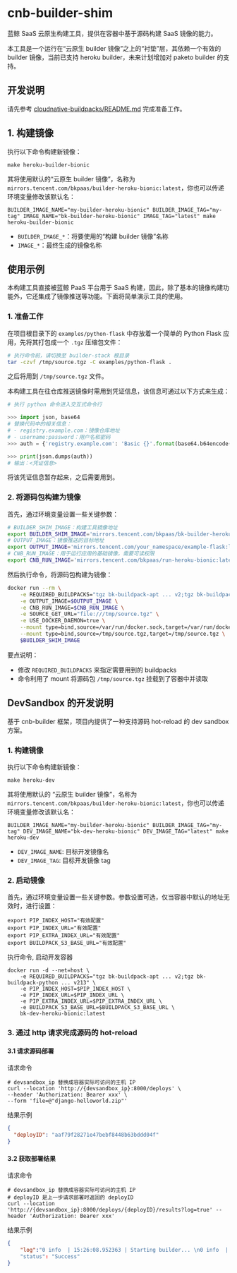 # cnb-builder-shim

蓝鲸 SaaS 云原生构建工具，提供在容器中基于源码构建 SaaS 镜像的能力。

本工具是一个运行在“云原生 builder 镜像”之上的“衬垫”层，其依赖一个有效的 builder 镜像，当前已支持 heroku builder，未来计划增加对 paketo builder 的支持。

## 开发说明

请先参考 [cloudnative-buildpacks/README.md](../cloudnative-buildpacks/README.md) 完成准备工作。

## 1. 构建镜像

执行以下命令构建新镜像：

```shell
make heroku-builder-bionic
```

其将使用默认的“云原生 builder 镜像”，名称为 `mirrors.tencent.com/bkpaas/builder-heroku-bionic:latest`，你也可以传递环境变量修改该默认名：

```shell
BUILDER_IMAGE_NAME="my-builder-heroku-bionic" BUILDER_IMAGE_TAG="my-tag" IMAGE_NAME="bk-builder-heroku-bionic" IMAGE_TAG="latest" make heroku-builder-bionic
```

- `BUILDER_IMAGE_*`：将要使用的“构建 builder 镜像”名称
- `IMAGE_*`：最终生成的镜像名称

## 使用示例

本构建工具直接被蓝鲸 PaaS 平台用于 SaaS 构建，因此，除了基本的镜像构建功能外，它还集成了镜像推送等功能。下面将简单演示工具的使用。

### 1. 准备工作

在项目根目录下的 `examples/python-flask` 中存放着一个简单的 Python Flask 应用，先将其打包成一个 `.tgz` 压缩包文件：

```bash
# 执行命令前，请切换至 builder-stack 根目录
tar -czvf /tmp/source.tgz -C examples/python-flask .
```

之后将用到 `/tmp/source.tgz` 文件。

本构建工具在往仓库推送镜像时需用到凭证信息，该信息可通过以下方式来生成：

```python
# 执行 python 命令进入交互式命令行

>>> import json, base64
# 替换代码中的相关信息：
# - registry.example.com：镜像仓库地址
# - username:password：用户名和密码
>>> auth = {'registry.example.com': 'Basic {}'.format(base64.b64encode(b'username:password').decode())}

>>> print(json.dumps(auth))
# 输出：<凭证信息>
```

将该凭证信息暂存起来，之后需要用到。

### 2. 将源码包构建为镜像

首先，通过环境变量设置一些关键参数：

```bash
# BUILDER_SHIM_IMAGE：构建工具镜像地址
export BUILDER_SHIM_IMAGE='mirrors.tencent.com/bkpaas/bk-builder-heroku-bionic:latest'
# OUTPUT_IMAGE：镜像推送的目标地址
export OUTPUT_IMAGE='mirrors.tencent.com/your_namespace/example-flask:latest'
# CNB_RUN_IMAGE：用于运行应用的基础镜像，需要可读权限
export CNB_RUN_IMAGE='mirrors.tencent.com/bkpaas/run-heroku-bionic:latest'
```

然后执行命令，将源码包构建为镜像：

```bash
docker run --rm \
    -e REQUIRED_BUILDPACKS="tgz bk-buildpack-apt ... v2;tgz bk-buildpack-python ... v213" \
    -e OUTPUT_IMAGE=$OUTPUT_IMAGE \
    -e CNB_RUN_IMAGE=$CNB_RUN_IMAGE \
    -e SOURCE_GET_URL="file:///tmp/source.tgz" \
    -e USE_DOCKER_DAEMON=true \
    --mount type=bind,source=/var/run/docker.sock,target=/var/run/docker.sock \
    --mount type=bind,source=/tmp/source.tgz,target=/tmp/source.tgz \
    $BUILDER_SHIM_IMAGE
```

要点说明：

- 修改 `REQUIRED_BUILDPACKS` 来指定需要用到的 buildpacks
- 命令利用了 mount 将源码包 `/tmp/source.tgz` 挂载到了容器中并读取

## DevSandbox 的开发说明

基于 cnb-builder 框架，项目内提供了一种支持源码 hot-reload 的 dev sandbox 方案。

### 1. 构建镜像

执行以下命令构建新镜像：

```shell
make heroku-dev
```

其将使用默认的 “云原生 builder 镜像”，名称为 `mirrors.tencent.com/bkpaas/builder-heroku-bionic:latest`，你也可以传递环境变量修改该默认名：

```shell
BUILDER_IMAGE_NAME="my-builder-heroku-bionic" BUILDER_IMAGE_TAG="my-tag" DEV_IMAGE_NAME="bk-dev-heroku-bionic" DEV_IMAGE_TAG="latest" make heroku-dev
```

- `DEV_IMAGE_NAME`: 目标开发镜像名
- `DEV_IMAGE_TAG`: 目标开发镜像 tag

### 2. 启动镜像

首先，通过环境变量设置一些关键参数。参数设置可选，仅当容器中默认的地址无效时，进行设置：

```shell
export PIP_INDEX_HOST="有效配置"
export PIP_INDEX_URL="有效配置"
export PIP_EXTRA_INDEX_URL="有效配置"
export BUILDPACK_S3_BASE_URL="有效配置"
```

执行命令, 启动开发容器

```shell
docker run -d --net=host \
    -e REQUIRED_BUILDPACKS="tgz bk-buildpack-apt ... v2;tgz bk-buildpack-python ... v213" \
    -e PIP_INDEX_HOST=$PIP_INDEX_HOST \
    -e PIP_INDEX_URL=$PIP_INDEX_URL \
    -e PIP_EXTRA_INDEX_URL=$PIP_EXTRA_INDEX_URL \
    -e BUILDPACK_S3_BASE_URL=$BUILDPACK_S3_BASE_URL \
    bk-dev-heroku-bionic:latest
```

### 3. 通过 http 请求完成源码的 hot-reload

#### 3.1 请求源码部署

请求命令

```shell
# devsandbox_ip 替换成容器实际可访问的主机 IP
curl --location 'http://{devsandbox_ip}:8000/deploys' \
--header 'Authorization: Bearer xxx' \
--form 'file=@"django-helloworld.zip"'
```

结果示例

```json
{
  "deployID": "aaf79f28271e47bebf8448b63bddd04f"
}
```

#### 3.2 获取部署结果

请求命令

```shell
# devsandbox_ip 替换成容器实际可访问的主机 IP
# deployID 是上一步请求部署时返回的 deployID
curl --location 'http://{devsandbox_ip}:8000/deploys/{deployID}/results?log=true' --header 'Authorization: Bearer xxx'
```

结果示例

```json
{
    "log":"0 info  | 15:26:08.952363 | Starting builder... \n0 info  | 15:26:08.952393 | --> Detecting Buildpacks... \n..."
    "status": "Success"
}
```
